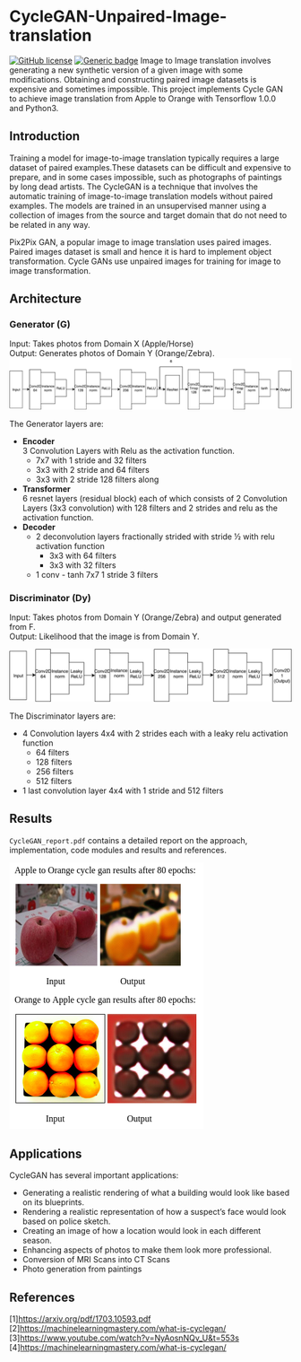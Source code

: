 # CycleGAN-Unpaired-Image-translation    
[![GitHub license](https://img.shields.io/github/license/DeepikaKaranji/CycleGAN-Unpaired-Image-translation)](https://github.com/DeepikaKaranji/CycleGAN-Unpaired-Image-translation/blob/master/LICENSE)
[![Generic badge](https://img.shields.io/badge/tensorflow-1.0.0-blue.svg)](https://shields.io/)
Image to Image translation involves generating a new synthetic version of a given image with some modifications. Obtaining and constructing paired image datasets is  expensive and sometimes impossible. This project implements Cycle GAN to achieve image translation from Apple to Orange with Tensorflow 1.0.0 and Python3. 

## Introduction

Training a model for image-to-image translation typically requires a large dataset of paired examples.These datasets can be difficult and expensive to prepare, and in some cases impossible, such as photographs of paintings by long dead artists. The CycleGAN is a technique that involves the automatic training of image-to-image translation models without paired examples. The models are trained in an unsupervised manner using a collection of images from the source and target domain that do not need to be related in any way.

Pix2Pix GAN, a popular image to image translation uses paired images. Paired images dataset is small and hence it is hard to implement object transformation. Cycle GANs use unpaired images for training for image to image transformation.

## Architecture
 
### **Generator (G)**
Input: Takes photos from Domain X (Apple/Horse)    
Output: Generates photos of Domain Y (Orange/Zebra).  
![generator](gen.png)

The Generator layers are:
- **Encoder**   
3 Convolution Layers with Relu as the activation function.
    - 7x7 with 1 stride and 32 filters 
    - 3x3 with 2 stride and 64 filters
    - 3x3 with 2 stride 128 filters  along
- **Transformer**   
6 resnet layers (residual block) each of which consists of 2 Convolution Layers (3x3 convolution) with 128 filters and 2 strides and relu as the activation function. 
- **Decoder**
    - 2 deconvolution layers fractionally strided with stride ½ with relu activation function
        - 3x3 with 64 filters 
        - 3x3 with 32 filters 
    - 1 conv - tanh 7x7 1 stride 3 filters

### **Discriminator (Dy)**
Input: Takes photos from  Domain Y (Orange/Zebra) and output generated from F.                                         
Output: Likelihood that the image is from Domain Y.   

![discriminator](disc.png)

The Discriminator layers are:
- 4 Convolution layers 4x4 with 2 strides each with a leaky relu activation function
    - 64 filters
    - 128 filters
    - 256 filters
    - 512 filters
- 1 last convolution layer 4x4 with 1 stride and 512 filters


## Results

`CycleGAN_report.pdf` contains a detailed report on the approach, implementation, code modules and results and references. 

![results](results.png)

## Applications
CycleGAN has several important applications:

- Generating a realistic rendering of what a building would look like based on its blueprints.
- Rendering a realistic representation of how a suspect’s face would look based on police sketch.
- Creating an image of how a location would look in each different season.
- Enhancing aspects of photos to make them look more professional.
- Conversion of MRI Scans into CT Scans
- Photo generation from paintings

## References
[1]https://arxiv.org/pdf/1703.10593.pdf   
[2]https://machinelearningmastery.com/what-is-cyclegan/   
[3]https://www.youtube.com/watch?v=NyAosnNQv_U&t=553s   
[4]https://machinelearningmastery.com/what-is-cyclegan/   
